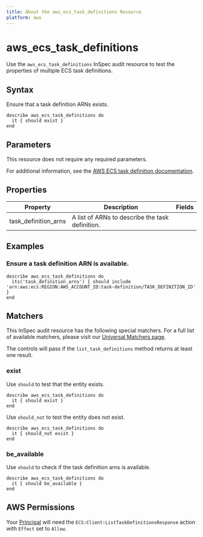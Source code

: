 ```yaml
---
title: About the aws_ecs_task_definitions Resource
platform: aws
---
```


# aws\_ecs\_task\_definitions

Use the `aws_ecs_task_definitions` InSpec audit resource to test the properties of multiple ECS task definitions.

## Syntax

Ensure that a task definition ARNs exists.

    describe aws_ecs_task_definitions do
      it { should exist }
    end

## Parameters

This resource does not require any required parameters.

For additional information, see the [AWS ECS task definition documentation](https://docs.aws.amazon.com/AWSCloudFormation/latest/UserGuide/aws-resource-ecs-taskdefinition.html).

## Properties

| Property | Description | Fields |
| --- | --- | --- |
| task_definition_arns | A list of ARNs to describe the task definition. |

## Examples

### Ensure a task definition ARN is available.

    describe aws_ecs_task_definitions do
      its('task_definition_arns') { should include 'arn:aws:ecs:REGION:AWS_ACCOUNT_ID:task-definition/TASK_DEFINITION_ID' }
    end

## Matchers

This InSpec audit resource has the following special matchers. For a full list of available matchers, please visit our [Universal Matchers page](https://www.inspec.io/docs/reference/matchers/).

The controls will pass if the `list_task_definitions` method returns at least one result.

### exist

Use `should` to test that the entity exists.

    describe aws_ecs_task_definitions do
      it { should exist }
    end

Use `should_not` to test the entity does not exist.

    describe aws_ecs_task_definitions do
      it { should_not exist }
    end

### be_available

Use `should` to check if the task definition arns is available.

    describe aws_ecs_task_definitions do
      it { should be_available }
    end

## AWS Permissions

Your [Principal](https://docs.aws.amazon.com/IAM/latest/UserGuide/intro-structure.html#intro-structure-principal) will need the `ECS:Client:ListTaskDefinitionsResponse` action with `Effect` set to `Allow`.
